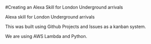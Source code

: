 #Creating an Alexa Skill for London Underground arrivals


Alexa skill for London Underground arrivals


This was built using Github Projects and Issues as a kanban system.

We are using AWS Lambda and Python.
